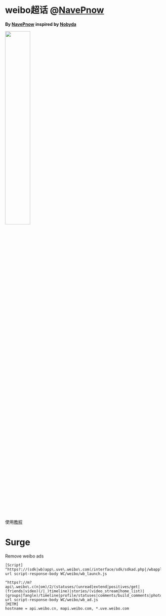 # weibo超话   @[NavePnow](https://github.com/NavePnow/Profiles/tree/master/Scripts/weibo)
**By [NavePnow](https://github.com/NavePnow)**
**inspired by [Nobyda](https://t.me/nubida)**

<img src="https://cdn.jsdelivr.net/gh/NavePnow/blog_photo@private/IMG_1189.JPG" height="40%" width="40%">

使用[教程](https://nave.work/微博超话自动签到脚本.html)


# Surge
Remove weibo ads
```properties
[Script]
^https?://(sdk|wb)app\.uve\.weibo\.com(/interface/sdk/sdkad.php|/wbapplua/wbpullad.lua) url script-response-body WC/weibo/wb_launch.js

^https?://m?api\.weibo\.c(n|om)/2/(statuses/(unread|extend|positives/get|(friends|video)(/|_)timeline)|stories/(video_stream|home_list)|(groups|fangle)/timeline|profile/statuses|comments/build_comments|photo/recommend_list|service/picfeed|searchall|cardlist|page|\!/photos/pic_recommend_status) url script-response-body WC/weibo/wb_ad.js
[MITM]
hostname = api.weibo.cn, mapi.weibo.com, *.uve.weibo.com
```
